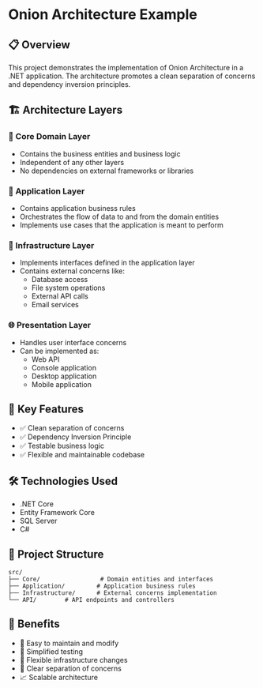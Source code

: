 #  Onion Architecture Example

## 📋 Overview
This project demonstrates the implementation of Onion Architecture in a .NET application. The architecture promotes a clean separation of concerns and dependency inversion principles.

## 🏗️ Architecture Layers

### 🎯 Core Domain Layer
- Contains the business entities and business logic
- Independent of any other layers
- No dependencies on external frameworks or libraries

### 🔄 Application Layer
- Contains application business rules
- Orchestrates the flow of data to and from the domain entities
- Implements use cases that the application is meant to perform

### 🔌 Infrastructure Layer
- Implements interfaces defined in the application layer
- Contains external concerns like:
  - Database access
  - File system operations
  - External API calls
  - Email services

### 🌐 Presentation Layer
- Handles user interface concerns
- Can be implemented as:
  - Web API
  - Console application
  - Desktop application
  - Mobile application

## 🚀 Key Features
- ✅ Clean separation of concerns
- ✅ Dependency Inversion Principle
- ✅ Testable business logic
- ✅ Flexible and maintainable codebase


## 🛠️ Technologies Used
- .NET Core
- Entity Framework Core
- SQL Server
- C#

## 📁 Project Structure
```
src/
├── Core/                 # Domain entities and interfaces
├── Application/         # Application business rules
├── Infrastructure/      # External concerns implementation
└── API/        # API endpoints and controllers
```

## 🎯 Benefits
- 🔄 Easy to maintain and modify
- 🧪 Simplified testing
- 🔌 Flexible infrastructure changes
- 🎨 Clear separation of concerns
- 📈 Scalable architecture

